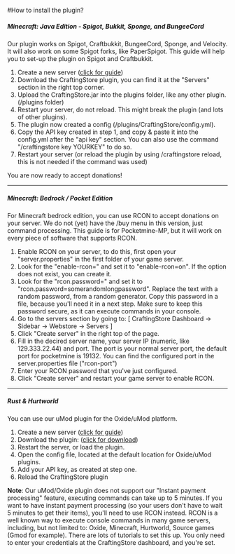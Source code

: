 #How to install the plugin?

##### Minecraft: Java Edition - Spigot, Bukkit, Sponge, and BungeeCord

Our plugin works on Spigot, Craftbukkit, BungeeCord, Sponge, and Velocity. It will also work on some Spigot forks, like PaperSpigot. This guide will help you to set-up the plugin on Spigot and Craftbukkit.

1. Create a new server ([click for guide](/general/how-to-create-a-server))
2. Download the CraftingStore plugin, you can find it at the "Servers" section in the right top corner.
3. Upload the CraftingStore.jar into the plugins folder, like any other plugin. (/plugins folder)
4. Restart your server, do not reload. This might break the plugin (and lots of other plugins).
5. The plugin now created a config (/plugins/CraftingStore/config.yml).
6. Copy the API key created in step 1, and copy &amp; paste it into the config.yml after the "api key" section. You can also use the command "/craftingstore key YOURKEY" to do so.
7. Restart your server (or reload the plugin by using /craftingstore reload, this is not needed if the command was used)

  
You are now ready to accept donations!

- - - - - -

##### Minecraft: Bedrock / Pocket Edition

For Minecraft bedrock edition, you can use RCON to accept donations on your server. We do not (yet) have the /buy menu in this version, just command processing. This guide is for Pocketmine-MP, but it will work on every piece of software that supports RCON.

1. Enable RCON on your server, to do this, first open your "server.properties" in the first folder of your game server.
2. Look for the "enable-rcon=" and set it to "enable-rcon=on". If the option does not exist, you can create it.
3. Look for the "rcon.password=" and set it to "rcon.password=somerandomlongpassword". Replace the text with a random password, from a random generator. Copy this password in a file, because you'll need it in a next step. Make sure to keep this password secure, as it can execute commands in your console.
4. Go to the servers section by going to: \[ CraftingStore Dashboard -&gt; Sidebar -&gt; Webstore -&gt; Servers \]
5. Click "Create server" in the right top of the page.
6. Fill in the decired server name, your server IP (numeric, like 129.333.22.44) and port. The port is your normal server port, the default port for pocketmine is 19132. You can find the configured port in the server.properties file ("rcon-port")
7. Enter your RCON password that you've just configured.
8. Click "Create server" and restart your game server to enable RCON.

- - - - - -

##### Rust &amp; Hurtworld

You can use our uMod plugin for the Oxide/uMod platform.

1. Create a new server ([click for guide](/general/how-to-create-a-server))
2. Download the plugin: ([click for download](https://umod.org/plugins/crafting-store))
3. Restart the server, or load the plugin.
4. Open the config file, located at the default location for Oxide/uMod plugins.
5. Add your API key, as created at step one.
6. Reload the CraftingStore plugin

**Note**: Our uMod/Oxide plugin does not support our "Instant payment processing" feature, executing commands can take up to 5 minutes. If you want to have instant payment processing (so your users don't have to wait 5 minutes to get their items), you'll need to use RCON instead. RCON is a well known way to execute console commands in many game servers, including, but not limited to: Oxide, Minecraft, Hurtworld, Source games (Gmod for example). There are lots of tutorials to set this up. You only need to enter your credentials at the CraftingStore dashboard, and you're set.
